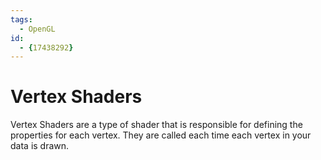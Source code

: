```yaml
---
tags:
  - OpenGL
id:
  - {17438292}
---
```


# Vertex Shaders
Vertex Shaders are a type of shader that is responsible for defining the properties for each vertex. They are called each time each vertex in your data is drawn.